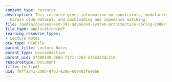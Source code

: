 ```yaml
---
content_type: resource
description: This resource gives information on constraints, modularity, zachary's
  karate club dataset, and backloading and impedance matching.
file: /media/courses/esd-342-advanced-system-architecture-spring-2006/f9ffa3412d0b0f63e286609481f6eeb6_lec7.pdf
file_type: application/pdf
learning_resource_types:
- Lecture Notes
ocw_type: OCWFile
parent_title: Lecture Notes
parent_type: CourseSection
parent_uid: 57306148-d68a-f171-c262-d16e334dc7c8
resourcetype: Document
title: lec7.pdf
uid: f9ffa341-2d0b-0f63-e286-609481f6eeb6
---
```

